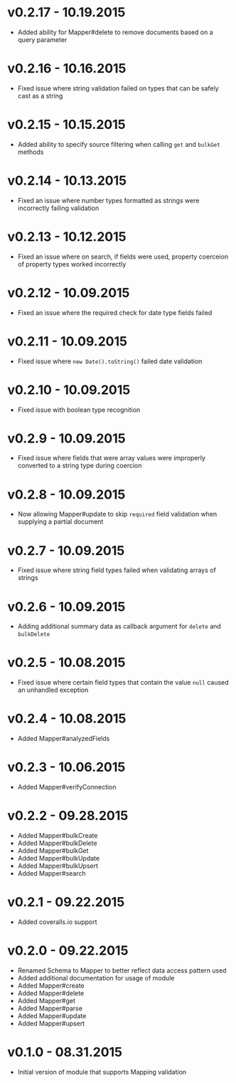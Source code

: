 # v0.2.17 - 10.19.2015

* Added ability for Mapper#delete to remove documents based on a query parameter

# v0.2.16 - 10.16.2015

* Fixed issue where string validation failed on types that can be safely cast as a string

# v0.2.15 - 10.15.2015

* Added ability to specify source filtering when calling `get` and `bulkGet` methods

# v0.2.14 - 10.13.2015

* Fixed an issue where number types formatted as strings were incorrectly failing validation

# v0.2.13 - 10.12.2015

* Fixed an issue where on search, if fields were used, property coerceion of property types worked incorrectly

# v0.2.12 - 10.09.2015

* Fixed an issue where the required check for date type fields failed

# v0.2.11 - 10.09.2015

* Fixed issue where `new Date().toString()` failed date validation

# v0.2.10 - 10.09.2015

* Fixed issue with boolean type recognition

# v0.2.9 - 10.09.2015

* Fixed issue where fields that were array values were improperly converted to a string type during coercion

# v0.2.8 - 10.09.2015

* Now allowing Mapper#update to skip `required` field validation when supplying a partial document

# v0.2.7 - 10.09.2015

* Fixed issue where string field types failed when validating arrays of strings

# v0.2.6 - 10.09.2015

* Adding additional summary data as callback argument for `delete` and `bulkDelete`

# v0.2.5 - 10.08.2015

* Fixed issue where certain field types that contain the value `null` caused an unhandled exception

# v0.2.4 - 10.08.2015

* Added Mapper#analyzedFields

# v0.2.3 - 10.06.2015

* Added Mapper#verifyConnection

# v0.2.2 - 09.28.2015

* Added Mapper#bulkCreate
* Added Mapper#bulkDelete
* Added Mapper#bulkGet
* Added Mapper#bulkUpdate
* Added Mapper#bulkUpsert
* Added Mapper#search

# v0.2.1 - 09.22.2015

* Added coveralls.io support

# v0.2.0 - 09.22.2015

* Renamed Schema to Mapper to better reflect data access pattern used
* Added additional documentation for usage of module
* Added Mapper#create
* Added Mapper#delete
* Added Mapper#get
* Added Mapper#parse
* Added Mapper#update
* Added Mapper#upsert

# v0.1.0 - 08.31.2015

* Initial version of module that supports Mapping validation
